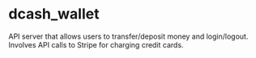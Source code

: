 # dcash_wallet
API server that allows users to transfer/deposit money and login/logout. Involves API calls to Stripe for charging credit cards.
